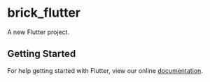 # brick_flutter

A new Flutter project.

## Getting Started

For help getting started with Flutter, view our online
[documentation](https://flutter.io/).
